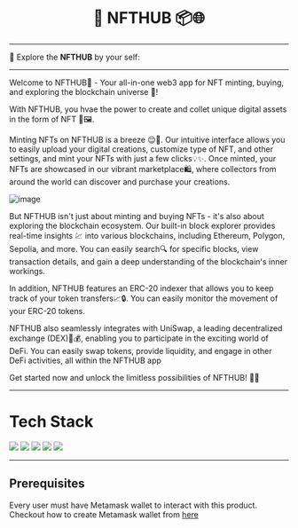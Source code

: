 <h1 align="center"> 🔗 NFTHUB 📦🌐</h1>



<hr>

  🔗 Explore the __NFTHUB__ by your self: 
  
<hr>


Welcome to NFTHUB🚀 - Your all-in-one web3 app for NFT minting, buying, and exploring the blockchain universe 🔗!

With NFTHUB, you hvae the power to create and collet unique digital assets in the form of NFT 🎨🖼.  

Minting NFTs on NFTHUB is a breeze 😌🎉. Our intuitive interface allows you to easily upload your digital creations, customize type of NFT, and other settings, and mint your NFTs with just a few clicks💡✨. Once minted, your NFTs are showcased in our vibrant marketplace🛍️, where collectors from around the world can discover and purchase your creations.


![image](https://user-images.githubusercontent.com/78534043/233703690-a757d63a-6e4e-4325-ab01-4dde96b1dea6.png)


But NFTHUB isn't just about minting and buying NFTs - it's also about exploring the blockchain ecosystem. Our built-in block explorer provides real-time insights 💹 into various blockchains, including Ethereum, Polygon, Sepolia, and more. You can easily search🔍 for specific blocks, view transaction details, and gain a deep understanding of the blockchain's inner workings.

In addition, NFTHUB features an ERC-20 indexer that allows you to keep track of your token transfers📈🔒. You can easily monitor the movement of your ERC-20 tokens.

NFTHUB also seamlessly integrates with UniSwap, a leading decentralized exchange (DEX)🔄💰, enabling you to participate in the exciting world of DeFi. You can easily swap tokens, provide liquidity, and engage in other DeFi activities, all within the NFTHUB app

<!-- ## How we buit it? -->


<!-- ## Challenges we ran into -->

<!-- ## What we learned -->


Get started now and unlock the limitless possibilities of NFTHUB! 💫🚀

<hr>



# Tech Stack
![](https://img.shields.io/badge/Solidity-e6e6e6?style=for-the-badge&logo=solidity&logoColor=black)
![](https://img.shields.io/badge/Ethereum-3C3C3D?style=for-the-badge&logo=Ethereum&logoColor=white)
![](https://img.shields.io/badge/React-20232A?style=for-the-badge&logo=react&logoColor=61DAFB)
![](https://img.shields.io/badge/JavaScript-323330?style=for-the-badge&logo=javascript&logoColor=F7DF1E)
![](https://img.shields.io/badge/Node.js-339933?style=for-the-badge&logo=nodedotjs&logoColor=white)



<hr>

## Prerequisites

Every user must have Metamask wallet to interact with this product. Checkout how to create Metamask wallet from [here](https://polygon.technology/blog/getting-started-with-metamask-on-polygon)
